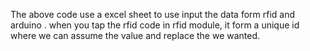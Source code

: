 The above code use a excel sheet to use input the data form rfid and arduino . 
when you tap the rfid code in rfid module, it form a unique id where we can assume the value and replace the we wanted. 
